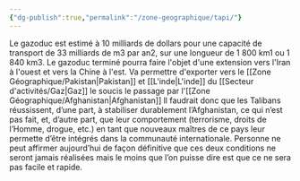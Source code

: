 ```yaml
---
{"dg-publish":true,"permalink":"/zone-geographique/tapi/"}
---
```


Le gazoduc est estimé à 10 milliards de dollars pour une capacité de transport de 33 milliards de m3 par an2, sur une longueur de 1 800 km1 ou 1 840 km3. Le gazoduc terminé pourra faire l'objet d'une extension vers l'Iran à l'ouest et vers la Chine à l'est. Va permettre d'exporter vers le [[Zone Géographique/Pakistan\|Pakistan]] et [[L'inde\|L'inde]] du [[Secteur d'activités/Gaz\|Gaz]] le soucis le passage par l'[[Zone Géographique/Afghanistan\|Afghanistan]] ll faudrait donc que les Talibans réussissent, d’une part, à stabiliser durablement l’Afghanistan, ce qui n’est pas fait, et, d’autre part, que leur comportement (terrorisme, droits de l’Homme, drogue, etc.) en tant que nouveaux maîtres de ce pays leur permette d’être intégrés dans la communauté internationale. Personne ne peut affirmer aujourd’hui de façon définitive que ces deux conditions ne seront jamais réalisées mais le moins que l’on puisse dire est que ce ne sera pas facile et rapide.
